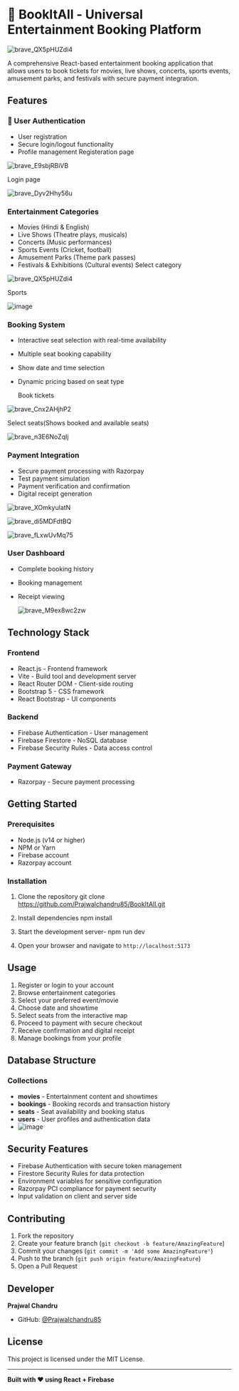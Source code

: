 # 🎪 BookItAll - Universal Entertainment Booking Platform

![brave_QX5pHUZdi4](https://github.com/user-attachments/assets/3e96ae71-ea61-44f4-822a-dd25462d71bf)

A comprehensive React-based entertainment booking application that allows users to book tickets for movies, live shows, concerts, sports events, amusement parks, and festivals with secure payment integration.

## Features

### 🔐 User Authentication
- User registration 
- Secure login/logout functionality
- Profile management
Registeration page

![brave_E9sbjRBiVB](https://github.com/user-attachments/assets/0c1e4625-7c86-4628-b55e-0ea47aecc4e0)

Login page

![brave_Dyv2Hhy56u](https://github.com/user-attachments/assets/68a221e9-6a90-4d29-ba39-9b030fcdad75)


### Entertainment Categories
- Movies (Hindi & English)
- Live Shows (Theatre plays, musicals)
- Concerts (Music performances)
- Sports Events (Cricket, football)
- Amusement Parks (Theme park passes)
- Festivals & Exhibitions (Cultural events)
  Select category
  
![brave_QX5pHUZdi4](https://github.com/user-attachments/assets/a5b0098d-5c50-4afd-bc40-71bc98e4b1e9)

Sports

![image](https://github.com/user-attachments/assets/cb10d45f-9f9d-4cc0-832b-f5b1ee52ea8d)


### Booking System
- Interactive seat selection with real-time availability
- Multiple seat booking capability
- Show date and time selection
- Dynamic pricing based on seat type

  Book tickets
  
![brave_Cnx2AHjhP2](https://github.com/user-attachments/assets/271a2938-38d7-43c6-9f1b-8d1ca0620d3d)

Select seats(Shows booked and available seats)

![brave_n3E6NoZqIj](https://github.com/user-attachments/assets/6b11e3f3-1a2d-48cf-9a46-2022948269fd)



### Payment Integration
- Secure payment processing with Razorpay
- Test payment simulation
- Payment verification and confirmation
- Digital receipt generation
  
![brave_XOmkyulatN](https://github.com/user-attachments/assets/983a1148-c9a0-4e01-8bda-a40d68074805)


![brave_di5MDFdtBQ](https://github.com/user-attachments/assets/8cef32ae-f700-4387-a91a-6d234c9bc37d)


![brave_fLxwUvMq75](https://github.com/user-attachments/assets/d631893c-4ae4-4eb5-a089-875804dfb26d)


### User Dashboard
- Complete booking history
- Booking management
- Receipt viewing

   ![brave_M9ex8wc2zw](https://github.com/user-attachments/assets/9dcfcc98-b145-4fcb-bca1-8baa2056f736)


## Technology Stack

### Frontend
- React.js - Frontend framework
- Vite - Build tool and development server
- React Router DOM - Client-side routing
- Bootstrap 5 - CSS framework
- React Bootstrap - UI components

### Backend
- Firebase Authentication - User management
- Firebase Firestore - NoSQL database
- Firebase Security Rules - Data access control

### Payment Gateway
- Razorpay - Secure payment processing

## Getting Started

### Prerequisites
- Node.js (v14 or higher)
- NPM or Yarn
- Firebase account
- Razorpay account

### Installation

1. Clone the repository
git clone https://github.com/Prajwalchandru85/BookItAll.git

2. Install dependencies
npm install

3. Start the development server-
npm run dev

4. Open your browser and navigate to `http://localhost:5173`

## Usage

1. Register or login to your account
2. Browse entertainment categories
3. Select your preferred event/movie
4. Choose date and showtime
5. Select seats from the interactive map
6. Proceed to payment with secure checkout
7. Receive confirmation and digital receipt
8. Manage bookings from your profile

## Database Structure

### Collections
- **movies** - Entertainment content and showtimes
- **bookings** - Booking records and transaction history
- **seats** - Seat availability and booking status
- **users** - User profiles and authentication data
- ![image](https://github.com/user-attachments/assets/17c48593-924b-4690-83e8-35a79e3f6ba6)


## Security Features

- Firebase Authentication with secure token management
- Firestore Security Rules for data protection
- Environment variables for sensitive configuration
- Razorpay PCI compliance for payment security
- Input validation on client and server side

## Contributing

1. Fork the repository
2. Create your feature branch (`git checkout -b feature/AmazingFeature`)
3. Commit your changes (`git commit -m 'Add some AmazingFeature'`)
4. Push to the branch (`git push origin feature/AmazingFeature`)
5. Open a Pull Request

## Developer

**Prajwal Chandru**
- GitHub: [@Prajwalchandru85](https://github.com/Prajwalchandru85)

## License

This project is licensed under the MIT License.

---

**Built with ❤️ using React + Firebase**
